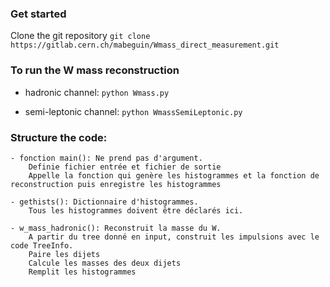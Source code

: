 ### Get started

Clone the git repository
`git clone https://gitlab.cern.ch/mabeguin/Wmass_direct_measurement.git`


### To run the W mass reconstruction

- hadronic channel:
`python Wmass.py`

- semi-leptonic channel:
`python WmassSemiLeptonic.py`


### Structure the code:
    - fonction main(): Ne prend pas d'argument.
        Definie fichier entrée et fichier de sortie
        Appelle la fonction qui genère les histogrammes et la fonction de reconstruction puis enregistre les histogrammes
        
    - gethists(): Dictionnaire d'histogrammes.
        Tous les histogrammes doivent être déclarés ici.
    
    - w_mass_hadronic(): Reconstruit la masse du W.
        A partir du tree donné en input, construit les impulsions avec le code TreeInfo.
        Paire les dijets
        Calcule les masses des deux dijets
        Remplit les histogrammes